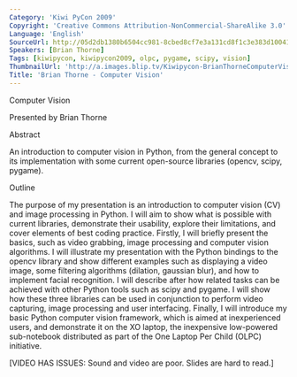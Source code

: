 ```yaml
---
Category: 'Kiwi PyCon 2009'
Copyright: 'Creative Commons Attribution-NonCommercial-ShareAlike 3.0'
Language: 'English'
SourceUrl: http://05d2db1380b6504cc981-8cbed8cf7e3a131cd8f1c3e383d10041.r93.cf2.rackcdn.com/kiwi-pycon-2009/114_brian-thorne-computer-vision.flv
Speakers: [Brian Thorne]
Tags: [kiwipycon, kiwipycon2009, olpc, pygame, scipy, vision]
ThumbnailUrl: 'http://a.images.blip.tv/Kiwipycon-BrianThorneComputerVision172-560.jpg'
Title: 'Brian Thorne - Computer Vision'
---
```

Computer Vision

Presented by Brian Thorne

Abstract

An introduction to computer vision in Python, from the general concept to its
implementation with some current open-source libraries (opencv, scipy,
pygame).

Outline

The purpose of my presentation is an introduction to computer vision (CV) and
image processing in Python. I will aim to show what is possible with current
libraries, demonstrate their usability, explore their limitations, and cover
elements of best coding practice. Firstly, I will briefly present the basics,
such as video grabbing, image processing and computer vision algorithms. I
will illustrate my presentation with the Python bindings to the opencv library
and show different examples such as displaying a video image, some filtering
algorithms (dilation, gaussian blur), and how to implement facial recognition.
I will describe after how related tasks can be achieved with other Python
tools such as scipy and pygame. I will show how these three libraries can be
used in conjunction to perform video capturing, image processing and user
interfacing. Finally, I will introduce my basic Python computer vision
framework, which is aimed at inexperienced users, and demonstrate it on the XO
laptop, the inexpensive low-powered sub-notebook distributed as part of the
One Laptop Per Child (OLPC) initiative.

[VIDEO HAS ISSUES: Sound and video are poor. Slides are hard to read.]
